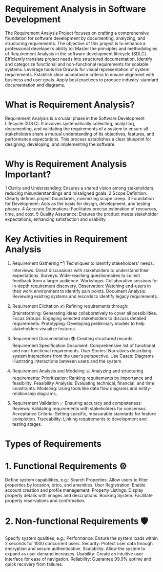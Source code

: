 # Requirement Analysis in Software Development
The Requirement Analysis Project focuses on crafting a comprehensive foundation for software development by documenting, analyzing, and structuring requirements. 
The objective of this project is to enhance a professional developer’s ability to:
Master the principles and methodologies of Requirement Analysis in the software development lifecycle (SDLC).
Efficiently translate project needs into structured documentation.
Identify and categorize functional and non-functional requirements for scalable systems.
Leverage tools like Draw.io for visual representation of system requirements.
Establish clear acceptance criteria to ensure alignment with business and user goals.
Apply best practices to produce industry-standard documentation and diagrams.

# What is Requirement Analysis?
Requirement Analysis is a crucial phase in the Software Development Lifecycle (SDLC). It involves systematically collecting, analyzing, documenting, and validating the requirements of a system to ensure all stakeholders share a mutual understanding of its objectives, features, and performance expectations. This process establishes a clear blueprint for designing, developing, and implementing the software.

# Why is Requirement Analysis Important?
1 Clarity and Understanding: Ensures a shared vision among stakeholders, reducing misunderstandings and misaligned goals.
2 Scope Definition: Clearly defines project boundaries, minimizing scope creep.
3 Foundation for Development: Acts as the basis for design, development, and testing phases.
4 Accurate Estimations: Facilitates precise estimation of resources, time, and cost.
5 Quality Assurance: Ensures the product meets stakeholder expectations, enhancing satisfaction and usability.

# Key Activities in Requirement Analysis
1. Requirement Gathering 🗂️
Techniques to identify stakeholders' needs:
Interviews: Direct discussions with stakeholders to understand their expectations.
Surveys: Wide-reaching questionnaires to collect feedback from a larger audience.
Workshops: Collaborative sessions for in-depth requirement discovery.
Observation: Watching end-users in their work environment to identify pain points.
Document Analysis: Reviewing existing systems and records to identify legacy requirements.

2. Requirement Elicitation ✍️
Refining requirements through:
Brainstorming: Generating ideas collaboratively to cover all possibilities.
Focus Groups: Engaging selected stakeholders to discuss detailed requirements.
Prototyping: Developing preliminary models to help stakeholders visualize features.

3. Requirement Documentation 📚
Creating structured records:
Requirement Specification Document: Comprehensive list of functional and non-functional requirements.
User Stories: Narratives describing system interactions from the user’s perspective.
Use Cases: Diagrams illustrating interactions between users and the system.

4. Requirement Analysis and Modeling 📊
Analyzing and structuring requirements:
Prioritization: Ranking requirements by importance and feasibility.
Feasibility Analysis: Evaluating technical, financial, and time constraints.
Modeling: Using tools like data flow diagrams and entity-relationship diagrams.

5. Requirement Validation ✅
Ensuring accuracy and completeness:
Reviews: Validating requirements with stakeholders for consensus.
Acceptance Criteria: Setting specific, measurable standards for feature completion.
Traceability: Linking requirements to development and testing stages.

# Types of Requirements
# 1. Functional Requirements ⚙️
Define system capabilities, e.g.:
Search Properties: Allow users to filter properties by location, price, and amenities.
User Registration: Enable account creation and profile management.
Property Listings: Display property details with images and descriptions.
Booking System: Facilitate property reservations and confirmation.

# 2. Non-functional Requirements 🛡️
Specify system qualities, e.g.:
Performance: Ensure the system loads within 2 seconds for 1000 concurrent users.
Security: Protect user data through encryption and secure authentication.
Scalability: Allow the system to expand as user demand increases.
Usability: Create an intuitive user interface for ease of navigation.
Reliability: Guarantee 99.9% uptime and quick recovery from failures.


